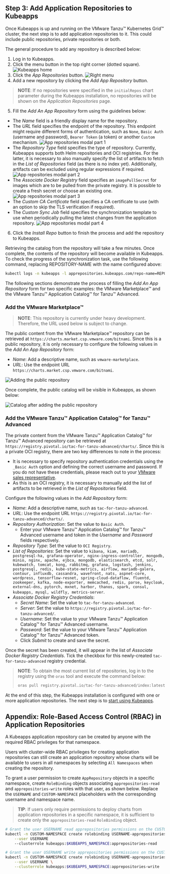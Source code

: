 ## Step 3: Add Application Repositories to Kubeapps

Once Kubeapps is up and running on the VMware Tanzu™ Kubernetes Grid™ cluster, the next step is to add application repositories to it. This could include public repositories, private repositories or both.

The general procedure to add any repository is described below:

1. Log in to Kubeapps.
2. Click the menu button in the top right corner (dotted square).
   ![Kubeapps home](./img/step-3-1.png)
3. Click the _App Repositories_ button.
   ![Right menu](./img/step-3-2.png)
4. Add a new repository by clicking the _Add App Repository_ button.

> **NOTE**: If no repositories were specified in the `initialRepos` chart parameter during the Kubeapps installation, no repositories will be shown on the _Application Repositories_ page.

5. Fill the _Add An App Repository_ form using the guidelines below:

- The _Name_ field is a friendly display name for the repository.
- The _URL_ field specifies the endpoint of the repository. This endpoint might require different forms of authentication, such as `None`, `Basic Auth` (username and password), `Bearer Token` (a token) or another `Custom` mechanism.
  ![App repositories modal part 1](./img/step-3-4.png)
- The _Repository Type_ field specifies the type of repository. Currently, Kubeapps supports both Helm repositories and OCI registries. For the latter, it is necessary to also manually specify the list of artifacts to fetch in the _List of Repositories_ field (as there is no index yet). Additionally, artifacts can be excluded using regular expressions if required.
  ![App repositories modal part 2](./img/step-3-5.png)
- The _Associate Docker Registry_ field specifies an `imagePullSecret` for images which are to be pulled from the private registry. It is possible to create a fresh secret or choose an existing one.
  ![App repositories modal part 3](./img/step-3-6.png)
- The _Custom CA Certificate_ field specifies a CA certificate to use (with an option to skip the TLS verification if required).
- The _Custom Sync Job_ field specifies the synchronization template to use when periodically pulling the latest changes from the application repository.
  ![App repositories modal part 4](./img/step-3-7.png)

6. Click the _Install Repo_ button to finish the process and add the repository to Kubeapps.

Retrieving the catalog from the repository will take a few minutes. Once complete, the contents of the repository will become available in Kubeapps. To check the progress of the synchronization task, use the following command, replacing REPOSITORY-NAME with the name configured above:

```bash
kubectl logs -n kubeapps -l apprepositories.kubeapps.com/repo-name=REPOSITORY-NAME
```

The following sections demonstrate the process of filling the _Add An App Repository_ form for two specific examples: the VMware Marketplace™ and the VMware Tanzu™ Application Catalog™ for Tanzu™ Advanced.

### Add the VMware Marketplace™

> **NOTE**: This repository is currently under heavy development. Therefore, the URL used below is subject to change.

The public content from the VMware Marketplace™ repository can be retrieved at `https://charts.market.csp.vmware.com/bitnami`. Since this is a public repository, it is only necessary to configure the following values in the _Add An App Repository_ form:

- _Name_: Add a descriptive name, such as `vmware-marketplace`.
- _URL_: Use the endpoint URL `https://charts.market.csp.vmware.com/bitnami`.

![Adding the public repository](./img/step-3-8.png)

Once complete, the public catalog will be visible in Kubeapps, as shown below:

![Catalog after adding the public repository](./img/step-3-9.png)

### Add the VMware Tanzu™ Application Catalog™ for Tanzu™ Advanced

The private content from the VMware Tanzu™ Application Catalog™ for Tanzu™ Advanced repository can be retrieved at `https://registry.pivotal.io/tac-for-tanzu-advanced/charts/`. Since this is a private OCI registry, there are two key differences to note in the process:

- It is necessary to specify repository authentication credentials using the `_Basic Auth` option and defining the correct username and password. If you do not have these credentials, please reach out to your [VMware sales representative](https://www.vmware.com/company/contact_sales.html).
- As this is an OCI registry, it is necessary to manually add the list of artifacts to be retrieved in the _List of Repositories_ field.

Configure the following values in the _Add Repository_ form:

- _Name_: Add a descriptive name, such as `tac-for-tanzu-advanced`.
- _URL_: Use the endpoint URL `https://registry.pivotal.io/tac-for-tanzu-advanced/charts/`.
- _Repository Authorization_: Set the value to `Basic Auth`.
  - Enter your VMware Tanzu™ Application Catalog™ for Tanzu™ Advanced username and token in the _Username_ and _Password_ fields respectively.
- _Repository Type_: Set the value to `OCI Registry`.
- _List of Repositories_: Set the value to `kibana, kiam, mariadb, postgresql-ha, grafana-operator, nginx-ingress-controller, mongodb, minio, nginx, apache, ejbca, mongodb, elasticsearch, etcd, solr, kubewatch, tomcat, kong, rabbitmq, grafana, logstash, jenkins, postgresql, redis, kube-state-metrics, airflow, mariadb-galera, contour, influxdb, cassandra, wavefront, nats, aspnet-core, wordpress, tensorflow-resnet, spring-cloud-dataflow, fluentd, zookeeper, kafka, node-exporter, memcached, redis, parse, keycloak, external-dns, pytorch, mxnet, harbor, thanos, spark, consul, kubeapps, mysql, wildfly, metrics-server`.
- _Associate Docker Registry Credentials_:
  - _Secret Name_: Set the value to `tac-for-tanzu-advanced`.
  - _Server_: Set the value to `https://registry.pivotal.io/tac-for-tanzu-advanced/`.
  - _Username_: Set the value to your VMware Tanzu™ Application Catalog™ for Tanzu™ Advanced username.
  - _Password_: Set the value to your VMware Tanzu™ Application Catalog™ for Tanzu™ Advanced token.
  - Click _Submit_ to create and save the secret.

Once the secret has been created, it will appear in the list of _Associate Docker Registry Credentials_. Tick the checkbox for this newly-created `tac-for-tanzu-advanced` registry credential.

> **NOTE**: To obtain the most current list of repositories, log in to the registry using the `oras` tool and execute the command below:
>
> ```bash
> oras pull registry.pivotal.io/tac-for-tanzu-advanced/index:latest -a && cat asset-index.json | jq -r '.charts | map(.name) | join(",")'
> ```

At the end of this step, the Kubeapps installation is configured with one or more application repositories. The next step is to [start using Kubeapps](./step-4.md).

## Appendix: Role-Based Access Control (RBAC) in Application Repositories

A Kubeapps application repository can be created by anyone with the required RBAC privileges for that namespace.

Users with cluster-wide RBAC privileges for creating application repositories can still create an application repository whose charts will be available to users in all namespaces by selecting `All Namespaces` when creating the repository.

To grant a user permission to create `AppRepository` objects in a specific namespace, create `RoleBinding` objects associating `apprepositories-read` and `apprepositories-write` roles with that user, as shown below. Replace the `USERNAME` and `CUSTOM-NAMESPACE` placeholders with the corresponding username and namespace name.

> **TIP**: If users only require permissions to deploy charts from application repositories in a specific namespace, it is sufficient to create only the `apprepositories-read` `RoleBinding` object.

```bash
# Grant the user USERNAME read apprepositories permissions on the CUSTOM-NAMESPACE namespace
kubectl -n CUSTOM-NAMESPACE create rolebinding USERNAME-apprepositories-read \
    --user USERNAME
    --clusterrole kubeapps:$KUBEAPPS_NAMESPACE:apprepositories-read
```

```bash
# Grant the user USERNAME write apprepositories permissions on the CUSTOM-NAMESPACE namespace
kubectl -n CUSTOM-NAMESPACE create rolebinding USERNAME-apprepositories-write \
    --user USERNAME \
    --clusterrole kubeapps:$KUBEAPPS_NAMESPACE:apprepositories-write
```

